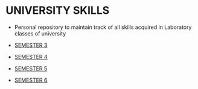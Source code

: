# UNIVERSITY SKILLS

-   Personal repository to maintain track of all skills acquired in Laboratory classes of university

-   [SEMESTER 3](./SEMESTER%203)
-   [SEMESTER 4](./SEMESTER%204)
-   [SEMESTER 5](./SEMESTER%205)
-   [SEMESTER 6](./SEMESTER%206)
